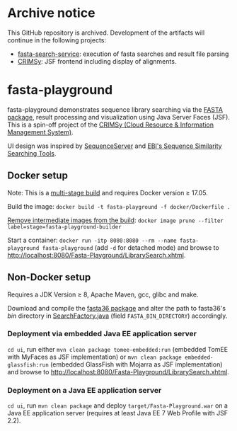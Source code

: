 # Archive notice
This GitHub repository is archived. Development of the artifacts will continue in the following projects:
* [fasta-search-service](https://github.com/ipb-halle/fasta-search-service): execution of fasta searches and result file parsing
* [CRIMSy](https://github.com/ipb-halle/CRIMSy): JSF frontend including display of alignments.

# fasta-playground

fasta-playground demonstrates sequence library searching via the [FASTA package](https://fasta.bioch.virginia.edu/fasta_www2/fasta_intro.shtml), result processing and visualization using Java Server Faces (JSF). This is a spin-off project of the [CRIMSy (Cloud Resource & Information Management System)](https://github.com/ipb-halle/CRIMSy).

UI design was inspired by [SequenceServer](https://sequenceserver.com) and [EBI's Sequence Similarity Searching Tools](https://www.ebi.ac.uk/Tools/sss/).

## Docker setup

Note: This is a [multi-stage build](https://docs.docker.com/develop/develop-images/multistage-build/) and requires Docker version ≥ 17.05.

Build the image: `docker build -t fasta-playground -f docker/Dockerfile .`

[Remove intermediate images from the build](https://stackoverflow.com/questions/50126741/how-to-remove-intermediate-images-from-a-build-after-the-build): `docker image prune --filter label=stage=fasta-playground-builder`

Start a container: `docker run -itp 8080:8080 --rm --name fasta-playground fasta-playground` (add `-d` for detached mode) and browse to [http://localhost:8080/Fasta-Playground/LibrarySearch.xhtml](http://localhost:8080/Fasta-Playground/LibrarySearch.xhtml).

## Non-Docker setup

Requires a JDK Version ≥ 8, Apache Maven, gcc, glibc and make.

Download and compile the [fasta36 package](https://github.com/wrpearson/fasta36) and alter the path to fasta36's *bin* directory in [SearchFactory.java](https://github.com/ipb-halle/fasta-playground/blob/main/ui/src/main/java/de/ipb_halle/fasta_playground/search/SearchFactory.java) (field `FASTA_BIN_DIRECTORY`) accordingly.

### Deployment via embedded Java EE application server

`cd ui`, run either `mvn clean package tomee-embedded:run` (embedded TomEE with MyFaces as JSF implementation) or `mvn clean package embedded-glassfish:run` (embedded GlassFish with Mojarra as JSF implementation) and browse to [http://localhost:8080/Fasta-Playground/LibrarySearch.xhtml](http://localhost:8080/Fasta-Playground/LibrarySearch.xhtml).

### Deployment on a Java EE application server

`cd ui`, run `mvn clean package` and deploy `target/Fasta-Playground.war` on a Java EE application server (requires at least Java EE 7 Web Profile with JSF 2.2).
